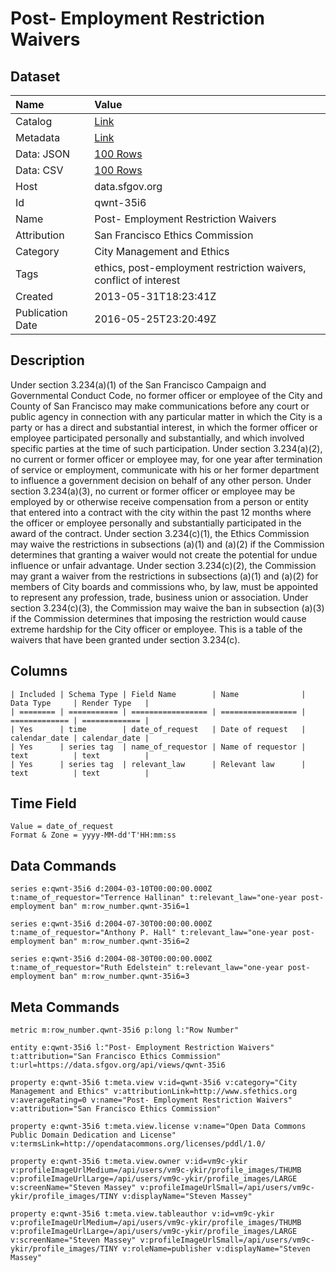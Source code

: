 # Post- Employment Restriction Waivers

## Dataset

| Name | Value |
| :--- | :---- |
| Catalog | [Link](https://catalog.data.gov/dataset/post-employment-restriction-waivers-4d068) |
| Metadata | [Link](https://data.sfgov.org/api/views/qwnt-35i6) |
| Data: JSON | [100 Rows](https://data.sfgov.org/api/views/qwnt-35i6/rows.json?max_rows=100) |
| Data: CSV | [100 Rows](https://data.sfgov.org/api/views/qwnt-35i6/rows.csv?max_rows=100) |
| Host | data.sfgov.org |
| Id | qwnt-35i6 |
| Name | Post- Employment Restriction Waivers |
| Attribution | San Francisco Ethics Commission |
| Category | City Management and Ethics |
| Tags | ethics, post-employment restriction waivers, conflict of interest |
| Created | 2013-05-31T18:23:41Z |
| Publication Date | 2016-05-25T23:20:49Z |

## Description

Under section 3.234(a)(1) of the San Francisco Campaign and Governmental Conduct Code, no former officer or employee of the City and County of San Francisco may make communications before any court or public agency in connection with any particular matter in which the City is a party or has a direct and substantial interest, in which the former officer or employee participated personally and substantially, and which involved specific parties at the time of such participation.  Under section 3.234(a)(2), no current or former officer or employee may, for one year after termination of service or employment, communicate with his or her former department to influence a government decision on behalf of any other person.  Under section 3.234(a)(3), no current or former officer or employee may be employed by or otherwise receive compensation from a person or entity that entered into a contract with the city within the past 12 months where the officer or employee personally and substantially participated in the award of the contract. Under section 3.234(c)(1), the Ethics Commission may waive the restrictions in subsections (a)(1) and (a)(2) if the Commission determines that granting a waiver would not create the potential for undue influence or unfair advantage.  Under section 3.234(c)(2), the Commission may grant a waiver from the restrictions in subsections (a)(1) and (a)(2) for members of City boards and commissions who, by law, must be appointed to represent any profession, trade, business union or association.  Under section 3.234(c)(3), the Commission may waive the ban in subsection (a)(3) if the Commission determines that imposing the restriction would cause extreme hardship for the City officer or employee. This is a table of the waivers that have been granted under section 3.234(c).

## Columns

```ls
| Included | Schema Type | Field Name        | Name              | Data Type     | Render Type   |
| ======== | =========== | ================= | ================= | ============= | ============= |
| Yes      | time        | date_of_request   | Date of request   | calendar_date | calendar_date |
| Yes      | series tag  | name_of_requestor | Name of requestor | text          | text          |
| Yes      | series tag  | relevant_law      | Relevant law      | text          | text          |
```

## Time Field

```ls
Value = date_of_request
Format & Zone = yyyy-MM-dd'T'HH:mm:ss
```

## Data Commands

```ls
series e:qwnt-35i6 d:2004-03-10T00:00:00.000Z t:name_of_requestor="Terrence Hallinan" t:relevant_law="one-year post-employment ban" m:row_number.qwnt-35i6=1

series e:qwnt-35i6 d:2004-07-30T00:00:00.000Z t:name_of_requestor="Anthony P. Hall" t:relevant_law="one-year post-employment ban" m:row_number.qwnt-35i6=2

series e:qwnt-35i6 d:2004-08-30T00:00:00.000Z t:name_of_requestor="Ruth Edelstein" t:relevant_law="one-year post-employment ban" m:row_number.qwnt-35i6=3
```

## Meta Commands

```ls
metric m:row_number.qwnt-35i6 p:long l:"Row Number"

entity e:qwnt-35i6 l:"Post- Employment Restriction Waivers" t:attribution="San Francisco Ethics Commission" t:url=https://data.sfgov.org/api/views/qwnt-35i6

property e:qwnt-35i6 t:meta.view v:id=qwnt-35i6 v:category="City Management and Ethics" v:attributionLink=http://www.sfethics.org v:averageRating=0 v:name="Post- Employment Restriction Waivers" v:attribution="San Francisco Ethics Commission"

property e:qwnt-35i6 t:meta.view.license v:name="Open Data Commons Public Domain Dedication and License" v:termsLink=http://opendatacommons.org/licenses/pddl/1.0/

property e:qwnt-35i6 t:meta.view.owner v:id=vm9c-ykir v:profileImageUrlMedium=/api/users/vm9c-ykir/profile_images/THUMB v:profileImageUrlLarge=/api/users/vm9c-ykir/profile_images/LARGE v:screenName="Steven Massey" v:profileImageUrlSmall=/api/users/vm9c-ykir/profile_images/TINY v:displayName="Steven Massey"

property e:qwnt-35i6 t:meta.view.tableauthor v:id=vm9c-ykir v:profileImageUrlMedium=/api/users/vm9c-ykir/profile_images/THUMB v:profileImageUrlLarge=/api/users/vm9c-ykir/profile_images/LARGE v:screenName="Steven Massey" v:profileImageUrlSmall=/api/users/vm9c-ykir/profile_images/TINY v:roleName=publisher v:displayName="Steven Massey"
```